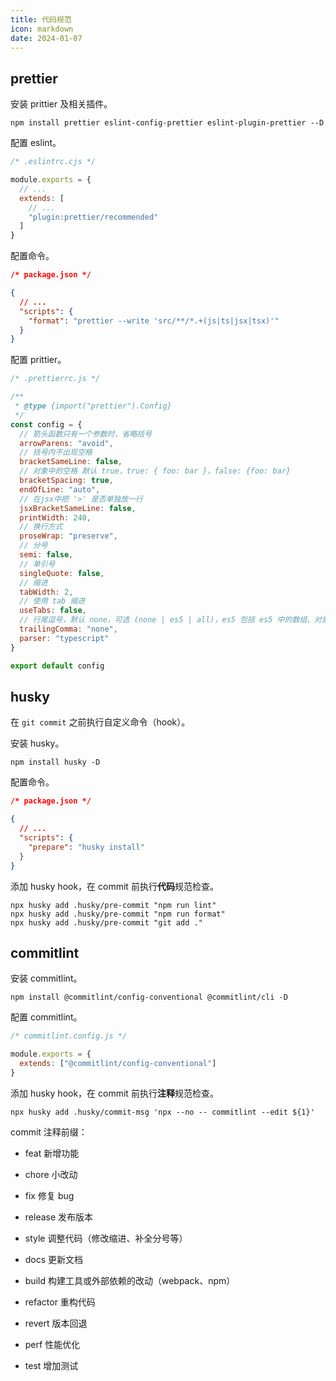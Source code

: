 ```yaml
---
title: 代码规范
icon: markdown
date: 2024-01-07
---
```


## prettier

安装 prittier 及相关插件。

```shell
npm install prettier eslint-config-prettier eslint-plugin-prettier --D
```

配置 eslint。

```js
/* .eslintrc.cjs */

module.exports = {
  // ...
  extends: [
    // ...
    "plugin:prettier/recommended"
  ]
}
```

配置命令。

```json
/* package.json */

{
  // ...
  "scripts": {
    "format": "prettier --write 'src/**/*.+(js|ts|jsx|tsx)'"
  }
}
```

配置 prittier。

```js
/* .prettierrc.js */

/**
 * @type {import("prettier").Config}
 */
const config = {
  // 箭头函数只有一个参数时，省略括号
  arrowParens: "avoid",
  // 括号内不出现空格
  bracketSameLine: false,
  // 对象中的空格 默认 true，true: { foo: bar }，false: {foo: bar}
  bracketSpacing: true,
  endOfLine: "auto",
  // 在jsx中把 '>' 是否单独放一行
  jsxBracketSameLine: false,
  printWidth: 240,
  // 换行方式
  proseWrap: "preserve",
  // 分号
  semi: false,
  // 单引号
  singleQuote: false,
  // 缩进
  tabWidth: 2,
  // 使用 tab 缩进
  useTabs: false,
  // 行尾逗号，默认 none，可选 (none | es5 | all)，es5 包括 es5 中的数组、对象，all 包括函数对象
  trailingComma: "none",
  parser: "typescript"
}

export default config
```

## husky

在 `git commit` 之前执行自定义命令（hook）。

安装 husky。

```shell
npm install husky -D
```

配置命令。

```json
/* package.json */

{
  // ...
  "scripts": {
    "prepare": "husky install"
  }
}
```

添加 husky hook，在 commit 前执行**代码**规范检查。

```shell
npx husky add .husky/pre-commit "npm run lint"
npx husky add .husky/pre-commit "npm run format"
npx husky add .husky/pre-commit "git add ."
```

## commitlint

安装 commitlint。

```shell
npm install @commitlint/config-conventional @commitlint/cli -D
```

配置 commitlint。

```js
/* commitlint.config.js */

module.exports = {
  extends: ["@commitlint/config-conventional"]
}
```

添加 husky hook，在 commit 前执行**注释**规范检查。

```shell
npx husky add .husky/commit-msg 'npx --no -- commitlint --edit ${1}'
```

commit 注释前缀：

- feat      新增功能

- chore     小改动

- fix       修复 bug

- release   发布版本

- style     调整代码（修改缩进、补全分号等）

- docs      更新文档

- build     构建工具或外部依赖的改动（webpack、npm）

- refactor  重构代码

- revert    版本回退

- perf      性能优化

- test      增加测试
